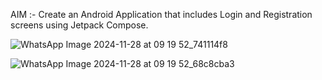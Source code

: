 AIM :- Create an Android Application that includes Login and Registration screens using Jetpack Compose.

![WhatsApp Image 2024-11-28 at 09 19 52_741114f8](https://github.com/user-attachments/assets/7ce477b7-ed4a-47c1-b914-f8ebfa8dde2a)

![WhatsApp Image 2024-11-28 at 09 19 52_68c8cba3](https://github.com/user-attachments/assets/11c193d5-c7a5-4c69-bd3b-2a4da751e9b1)

